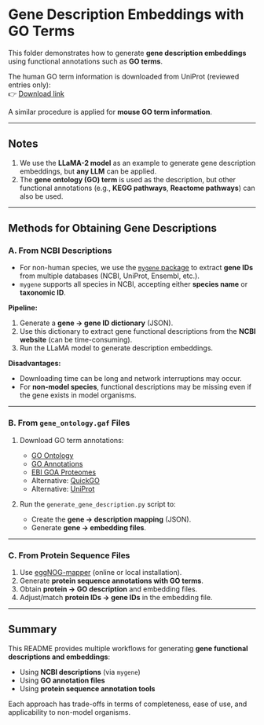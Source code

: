 # Gene Description Embeddings with GO Terms

This folder demonstrates how to generate **gene description embeddings** using functional annotations such as **GO terms**.  

The human GO term information is downloaded from UniProt (reviewed entries only):  
👉 [Download link](https://rest.uniprot.org/uniprotkb/stream?compressed=true&fields=accession%2Cgene_names%2Cgo&format=tsv&query=%28organism_name%3Ahuman%29+AND+%28model_organism%3A9606%29+AND+%28reviewed%3Atrue%29)  

A similar procedure is applied for **mouse GO term information**.

---

## Notes
1. We use the **LLaMA-2 model** as an example to generate gene description embeddings, but **any LLM** can be applied.  
2. The **gene ontology (GO) term** is used as the description, but other functional annotations (e.g., **KEGG pathways**, **Reactome pathways**) can also be used.

---

## Methods for Obtaining Gene Descriptions

### A. From NCBI Descriptions
- For non-human species, we use the [`mygene` package](https://docs.mygene.info/en/latest/doc/data.html#data-sources) to extract **gene IDs** from multiple databases (NCBI, UniProt, Ensembl, etc.).  
- `mygene` supports all species in NCBI, accepting either **species name** or **taxonomic ID**.  

**Pipeline:**
1. Generate a **gene → gene ID dictionary** (JSON).  
2. Use this dictionary to extract gene functional descriptions from the **NCBI website** (can be time-consuming).  
3. Run the LLaMA model to generate description embeddings.  

**Disadvantages:**
- Downloading time can be long and network interruptions may occur.  
- For **non-model species**, functional descriptions may be missing even if the gene exists in model organisms.  

---

### B. From `gene_ontology.gaf` Files
1. Download GO term annotations:  
   - [GO Ontology](https://geneontology.org/docs/download-ontology/)  
   - [GO Annotations](https://geneontology.org/docs/download-go-annotations/)  
   - [EBI GOA Proteomes](https://ftp.ebi.ac.uk/pub/databases/GO/goa/proteomes/)  
   - Alternative: [QuickGO](https://www.ebi.ac.uk/QuickGO/annotations?taxonId=9544&taxonUsage=descendants)  
   - Alternative: [UniProt](https://www.uniprot.org/)  

2. Run the `generate_gene_description.py` script to:  
   - Create the **gene → description mapping** (JSON).  
   - Generate **gene → embedding files**.  

---

### C. From Protein Sequence Files
1. Use [eggNOG-mapper](http://eggnog-mapper.embl.de/submit_job) (online or local installation).  
2. Generate **protein sequence annotations with GO terms**.  
3. Obtain **protein → GO description** and embedding files.  
4. Adjust/match **protein IDs → gene IDs** in the embedding file.  

---

## Summary
This README provides multiple workflows for generating **gene functional descriptions and embeddings**:
- Using **NCBI descriptions** (via `mygene`)  
- Using **GO annotation files**  
- Using **protein sequence annotation tools**  

Each approach has trade-offs in terms of completeness, ease of use, and applicability to non-model organisms.  